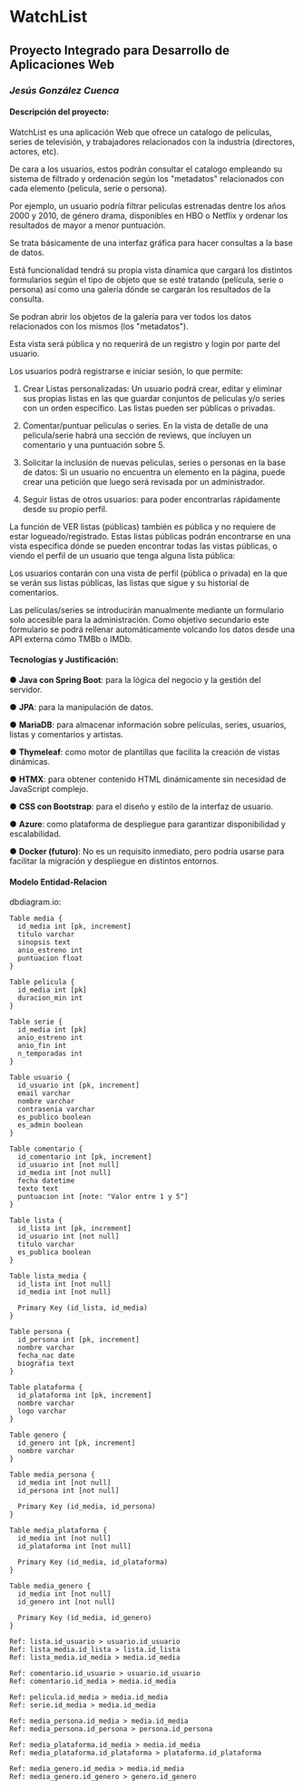 # WatchList

## Proyecto Integrado para Desarrollo de Aplicaciones Web

### _Jesús González Cuenca_

#### Descripción del proyecto:

WatchList es una aplicación Web que ofrece un catalogo de peliculas, series de televisión, y trabajadores relacionados con la industria (directores, actores, etc).

De cara a los usuarios, estos podrán consultar el catalogo empleando su sistema de filtrado y ordenación según los "metadatos" relacionados con cada elemento (pelicula, serie o persona).

Por ejemplo, un usuario podría filtrar peliculas estrenadas dentre los años 2000 y 2010, de género drama, disponibles en HBO o Netflix y ordenar los resultados de mayor a menor puntuación.

Se trata básicamente de una interfaz gráfica para hacer consultas a la base de datos.

Está funcionalidad tendrá su propia vista dínamica que cargará los distintos formularios según el tipo de objeto que se esté tratando (película, serie o persona) así como una galería dónde se cargarán los resultados de la consulta.

Se podran abrir los objetos de la galería para ver todos los datos relacionados con los mismos (los "metadatos").

Esta vista será pública y no requerirá de un registro y login por parte del usuario.

Los usuarios podrá registrarse e iniciar sesión, lo que permite:

1. Crear Listas personalizadas: Un usuario podrá crear, editar y eliminar sus propias listas en las que guardar conjuntos de peliculas y/o series con un orden específico. Las listas pueden ser públicas o privadas.

2. Comentar/puntuar peliculas o series. En la vista de detalle de una pelicula/serie habrá una sección de reviews, que incluyen un comentario y una puntuación sobre 5.

3. Solicitar la inclusión de nuevas peliculas, series o personas en la base de datos: Si un usuario no encuentra un elemento en la página, puede crear una petición que luego será revisada por un administrador.

4. Seguir listas de otros usuarios: para poder encontrarlas rápidamente desde su propio perfil.

La función de VER listas (públicas) también es pública y no requiere de estar logueado/registrado. Estas listas públicas podrán encontrarse en una vista especifica dónde se pueden encontrar todas las vistas públicas, o viendo el perfil de un usuario que tenga alguna lista pública:

Los usuarios contarán con una vista de perfil (pública o privada) en la que se verán sus listas
públicas, las listas que sigue y su historial de comentarios.

Las películas/series se introducirán manualmente mediante un formulario solo accesible para la
administración. Como objetivo secundario este formulario se podrá rellenar automáticamente
volcando los datos desde una API externa cómo TMBb o IMDb.

#### Tecnologías y Justificación:

● **Java con Spring Boot**: para la lógica del negocio y la gestión del servidor.

● **JPA**: para la manipulación de datos.

● **MariaDB**: para almacenar información sobre películas, series, usuarios, listas y
comentarios y artistas.

● **Thymeleaf**: como motor de plantillas que facilita la creación de vistas dinámicas.

● **HTMX**: para obtener contenido HTML dinámicamente sin necesidad de JavaScript complejo.

● **CSS con Bootstrap**: para el diseño y estilo de la interfaz de usuario.

● **Azure**: como plataforma de despliegue para garantizar disponibilidad y escalabilidad.

● **Docker (futuro)**: No es un requisito inmediato, pero podría usarse para facilitar la
migración y despliegue en distintos entornos.

#### Modelo Entidad-Relacion

dbdiagram.io:

```dbml
Table media {
  id_media int [pk, increment]
  titulo varchar
  sinopsis text
  anio_estreno int
  puntuacion float
}

Table pelicula {
  id_media int [pk]
  duracion_min int
}

Table serie {
  id_media int [pk]
  anio_estreno int
  anio_fin int
  n_temporadas int
}

Table usuario {
  id_usuario int [pk, increment]
  email varchar
  nombre varchar
  contrasenia varchar
  es_publico boolean
  es_admin boolean
}

Table comentario {
  id_comentario int [pk, increment]
  id_usuario int [not null]
  id_media int [not null]
  fecha datetime
  texto text
  puntuacion int [note: "Valor entre 1 y 5"]
}

Table lista {
  id_lista int [pk, increment]
  id_usuario int [not null]
  titulo varchar
  es_publica boolean
}

Table lista_media {
  id_lista int [not null]
  id_media int [not null]

  Primary Key (id_lista, id_media)
}

Table persona {
  id_persona int [pk, increment]
  nombre varchar
  fecha_nac date
  biografia text
}

Table plataforma {
  id_plataforma int [pk, increment]
  nombre varchar
  logo varchar
}

Table genero {
  id_genero int [pk, increment]
  nombre varchar
}

Table media_persona {
  id_media int [not null]
  id_persona int [not null]

  Primary Key (id_media, id_persona)
}

Table media_plataforma {
  id_media int [not null]
  id_plataforma int [not null]

  Primary Key (id_media, id_plataforma)
}

Table media_genero {
  id_media int [not null]
  id_genero int [not null]

  Primary Key (id_media, id_genero)
}

Ref: lista.id_usuario > usuario.id_usuario
Ref: lista_media.id_lista > lista.id_lista
Ref: lista_media.id_media > media.id_media

Ref: comentario.id_usuario > usuario.id_usuario
Ref: comentario.id_media > media.id_media

Ref: pelicula.id_media > media.id_media
Ref: serie.id_media > media.id_media

Ref: media_persona.id_media > media.id_media
Ref: media_persona.id_persona > persona.id_persona

Ref: media_plataforma.id_media > media.id_media
Ref: media_plataforma.id_plataforma > plataforma.id_plataforma

Ref: media_genero.id_media > media.id_media
Ref: media_genero.id_genero > genero.id_genero

```

<!-- TODO: persona con más de un credito distinto -->
<!-- TODO: investigar textura grainy para los fondos -->

